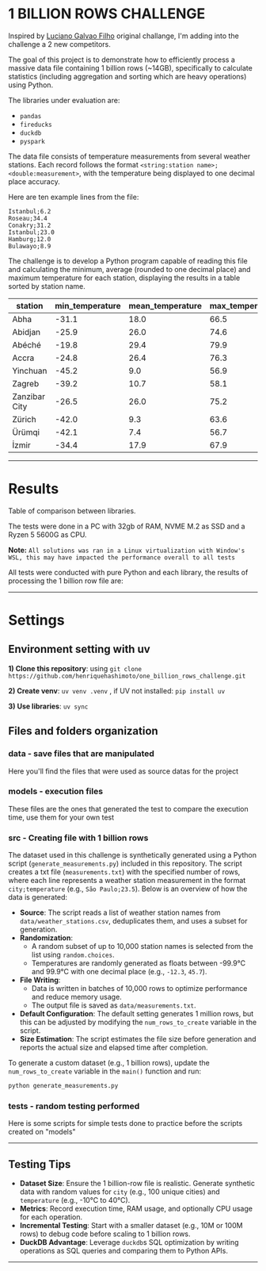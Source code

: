 # 1 BILLION ROWS CHALLENGE 

Inspired by [Luciano Galvao Filho](https://github.com/lvgalvao) original challange, I'm adding into the challenge a 2 new competitors. 

The goal of this project is to demonstrate how to efficiently process a massive data file containing 1 billion rows (~14GB), specifically to calculate statistics (including aggregation and sorting which are heavy operations) using Python.

The libraries under evaluation are:

- `pandas`
- `fireducks`
- `duckdb`
- `pyspark`

The data file consists of temperature measurements from several weather stations. Each record follows the format `<string:station name>;<double:measurement>`, with the temperature being displayed to one decimal place accuracy.

Here are ten example lines from the file:


```
Istanbul;6.2
Roseau;34.4
Conakry;31.2
Istanbul;23.0
Hamburg;12.0
Bulawayo;8.9
```

The challenge is to develop a Python program capable of reading this file and calculating the minimum, average (rounded to one decimal place) and maximum temperature for each station, displaying the results in a table sorted by station name.

| station      | min_temperature | mean_temperature | max_temperature |
|--------------|-----------------|------------------|-----------------|
| Abha         | -31.1           | 18.0             | 66.5            |
| Abidjan      | -25.9           | 26.0             | 74.6            |
| Abéché       | -19.8           | 29.4             | 79.9            |
| Accra        | -24.8           | 26.4             | 76.3            |
| Yinchuan     | -45.2           | 9.0              | 56.9            |
| Zagreb       | -39.2           | 10.7             | 58.1            |
| Zanzibar City| -26.5           | 26.0             | 75.2            |
| Zürich       | -42.0           | 9.3              | 63.6            |
| Ürümqi       | -42.1           | 7.4              | 56.7            |
| İzmir        | -34.4           | 17.9             | 67.9            |



---

# Results

Table of comparison between libraries.

The tests were done in a PC with 32gb of RAM, NVME M.2 as SSD and a Ryzen 5 5600G as CPU. 

**Note:** `All solutions was ran in a Linux virtualization with Window's WSL, this may have impacted the performance overall to all tests`

All tests were conducted with pure Python and each library, the results of processing the 1 billion row file are:


---

# Settings

## Environment setting with uv 

**1) Clone this repository**: using `git clone https://github.com/henriquehashimoto/one_billion_rows_challenge.git`

**2) Create venv**: `uv venv .venv` , if UV not installed: `pip install uv`

**3) Use libraries**: `uv sync`


## Files and folders organization

### data - save files that are manipulated

Here you'll find the files that were used as source datas for the project

### models - execution files

These files are the ones that generated the test to compare the execution time, use them for your own test


### src - Creating file with 1 billion rows

The dataset used in this challenge is synthetically generated using a Python script (`generate_measurements.py`) included in this repository. The script creates a txt file (`measurements.txt`) with the specified number of rows, where each line represents a weather station measurement in the format `city;temperature` (e.g., `São Paulo;23.5`). Below is an overview of how the data is generated:

- **Source**: The script reads a list of weather station names from `data/weather_stations.csv`, deduplicates them, and uses a subset for generation.
- **Randomization**:
  - A random subset of up to 10,000 station names is selected from the list using `random.choices`.
  - Temperatures are randomly generated as floats between -99.9°C and 99.9°C with one decimal place (e.g., `-12.3`, `45.7`).
- **File Writing**:
  - Data is written in batches of 10,000 rows to optimize performance and reduce memory usage.
  - The output file is saved as `data/measurements.txt`.
- **Default Configuration**: The default setting generates 1 million rows, but this can be adjusted by modifying the `num_rows_to_create` variable in the script.
- **Size Estimation**: The script estimates the file size before generation and reports the actual size and elapsed time after completion.

To generate a custom dataset (e.g., 1 billion rows), update the `num_rows_to_create` variable in the `main()` function and run:

```bash
python generate_measurements.py
```

### tests - random testing performed

Here is some scripts for simple tests done to practice before the scripts created on "models"


---

## Testing Tips

- **Dataset Size**: Ensure the 1 billion-row file is realistic. Generate synthetic data with random values for `city` (e.g., 100 unique cities) and `temperature` (e.g., -10°C to 40°C).
- **Metrics**: Record execution time, RAM usage, and optionally CPU usage for each operation.
- **Incremental Testing**: Start with a smaller dataset (e.g., 10M or 100M rows) to debug code before scaling to 1 billion rows.
- **DuckDB Advantage**: Leverage `duckdb`s SQL optimization by writing operations as SQL queries and comparing them to Python APIs.

---
